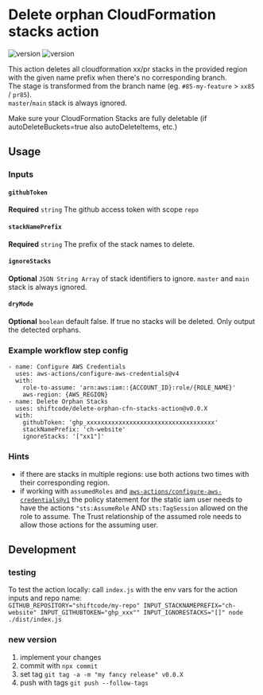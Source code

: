 # Delete orphan CloudFormation stacks action
![version](https://img.shields.io/github/last-commit/shiftcode/delete-orphan-cfn-stacks-action)
![version](https://img.shields.io/github/tag/shiftcode/delete-orphan-cfn-stacks-action?label=version)


This action deletes all cloudformation xx/pr stacks in the provided region with the given name prefix when there's no corresponding branch.\
The stage is transformed from the branch name (eg. `#85-my-feature` > `xx85` / `pr85`).\
`master`/`main` stack is always ignored.

Make sure your CloudFormation Stacks are fully deletable (if autoDeleteBuckets=true also autoDeleteItems, etc.)

## Usage
### Inputs

#### `githubToken`
**Required** `string` The github access token with scope `repo`

#### `stackNamePrefix`
**Required** `string` The prefix of the stack names to delete.

#### `ignoreStacks`
**Optional** `JSON String Array` of stack identifiers to ignore. `master` and `main` stack is always ignored.

#### `dryMode`
**Optional** `boolean` default false. If true no stacks will be deleted. Only output the detected orphans.

### Example workflow step config
```
- name: Configure AWS Credentials
  uses: aws-actions/configure-aws-credentials@v4
  with:
    role-to-assume: 'arn:aws:iam::{ACCOUNT_ID}:role/{ROLE_NAME}'
    aws-region: {AWS_REGION}
- name: Delete Orphan Stacks
  uses: shiftcode/delete-orphan-cfn-stacks-action@v0.0.X
  with:
    githubToken: 'ghp_xxxxxxxxxxxxxxxxxxxxxxxxxxxxxxxxxxxx'
    stackNamePrefix: 'ch-website'
    ignoreStacks: '["xx1"]'
```
### Hints
- if there are stacks in multiple regions: use both actions two times with their corresponding region.
- if working with `assumedRoles` and [`aws-actions/configure-aws-credentials@v1`](https://github.com/aws-actions/configure-aws-credentials) the policy statement for the static iam user needs to have the actions `"sts:AssumeRole` AND `sts:TagSession` allowed on the role to assume. The Trust relationship of the assumed role needs to allow those actions for the assuming user. 

## Development
### testing
To test the action locally: call `index.js` with the env vars for the action inputs and repo name:\
 `GITHUB_REPOSITORY="shiftcode/my-repo" INPUT_STACKNAMEPREFIX="ch-website" INPUT_GITHUBTOKEN="ghp_xxx"" INPUT_IGNORESTACKS="[]" node ./dist/index.js`
### new version
1) implement your changes
2) commit with `npx commit`
3) set tag `git tag -a -m "my fancy release" v0.0.X`
4) push with tags `git push --follow-tags`
